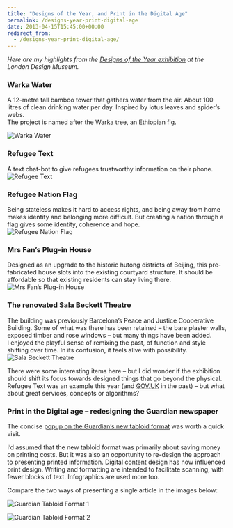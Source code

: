 ```yaml
---
title: "Designs of the Year, and Print in the Digital Age"
permalink: /designs-year-print-digital-age
date: 2013-04-15T15:45:00+00:00
redirect_from:
  - /designs-year-print-digital-age/
---
```


*Here are my highlights from the [Designs of the Year exhibition](https://designmuseum.org/exhibitions/beazley-designs-of-the-year) at the London Design Museum.*

### Warka Water

A 12-metre tall bamboo tower that gathers water from the air. About 100 litres of clean drinking water per day. Inspired by lotus leaves and spider’s webs.  
The project is named after the Warka tree, an Ethiopian fig.

![Warka Water](Designs%20of%20the%20Year,%20and%20Print%20in%20the%20Digital%20Age%20%E2%80%93%20Martin%20Lugton_files/a-water-tower-that-harvests-the-sky-e1522405805154.jpg)

### Refugee Text

A text chat-bot to give refugees trustworthy information on their phone.  
![Refugee Text](Designs%20of%20the%20Year,%20and%20Print%20in%20the%20Digital%20Age%20%E2%80%93%20Martin%20Lugton_files/information-hotline-for-refugees-e1522422611245.jpg)

### Refugee Nation Flag

Being stateless makes it hard to access rights, and being away from home makes identity and belonging more difficult. But creating a nation through a flag gives some identity, coherence and hope.  
![Refugee Nation Flag](Designs%20of%20the%20Year,%20and%20Print%20in%20the%20Digital%20Age%20%E2%80%93%20Martin%20Lugton_files/a-flag-for-the-stateless-e1522405872213.jpg)

### Mrs Fan’s Plug-in House
Designed as an upgrade to the historic hutong districts of Beijing, this pre-fabricated house slots into the existing courtyard structure. It should be affordable so that existing residents can stay living there.  
![Mrs Fan’s Plug-in House](Designs%20of%20the%20Year,%20and%20Print%20in%20the%20Digital%20Age%20%E2%80%93%20Martin%20Lugton_files/A-modular-house-for-an-ancient-city-e1522423188530.jpg)

### The renovated Sala Beckett Theatre

The building was previously Barcelona’s Peace and Justice Cooperative Building. Some of what was there has been retained – the bare plaster walls, exposed timber and rose windows – but many things have been added.  
I enjoyed the playful sense of remixing the past, of function and style shifting over time. In its confusion, it feels alive with possibility.  
![Sala Beckett Theatre](Designs%20of%20the%20Year,%20and%20Print%20in%20the%20Digital%20Age%20%E2%80%93%20Martin%20Lugton_files/a-theatre-renovation-that-tells-its-own-story.jpg)

There were some interesting items here – but I did wonder if the exhibition should shift its focus towards designed things that go beyond the physical. Refugee Text was an example this year (and [GOV.UK](http://gov.uk/) in the past) – but what about great services, concepts or algorithms?

### Print in the Digital age – redesigning the Guardian newspaper

The concise [popup on the Guardian’s new tabloid format](https://designmuseum.org/exhibitions/print-in-the-digital-age-redesigning-the-guardian-newspaper) was worth a quick visit.

I’d assumed that the new tabloid format was primarily about saving money on printing costs. But it was also an opportunity to re-design the approach to presenting printed information. Digital content design has now influenced print design. Writing and formatting are intended to facilitate scanning, with fewer blocks of text. Infographics are used more too.

Compare the two ways of presenting a single article in the images below:

![Guardian Tabloid Format 1](Designs%20of%20the%20Year,%20and%20Print%20in%20the%20Digital%20Age%20%E2%80%93%20Martin%20Lugton_files/guardian-tabloid-popup-2-e1522405822912.jpg)

![Guardian Tabloid Format 2](Designs%20of%20the%20Year,%20and%20Print%20in%20the%20Digital%20Age%20%E2%80%93%20Martin%20Lugton_files/guardian-tabloid-popup-3.jpg)